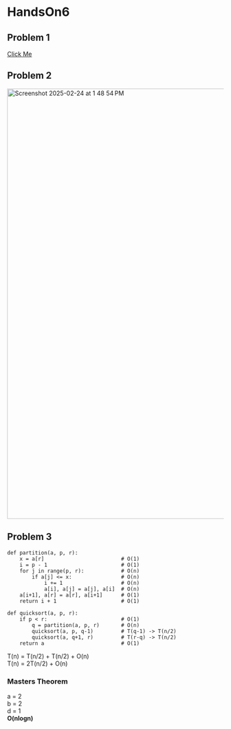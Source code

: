 # HandsOn6

## Problem 1
[Click Me](https://github.com/nebimal/HandsOn6/blob/main/QuickSort.py)


## Problem 2
<img width="998" alt="Screenshot 2025-02-24 at 1 48 54 PM" src="https://github.com/user-attachments/assets/9428480e-313e-4b5f-98ec-393269112ca4" />

## Problem 3
```
def partition(a, p, r):    
    x = a[r]                         # O(1)                        
    i = p - 1                        # O(1)  
    for j in range(p, r):            # O(n)  
        if a[j] <= x:                # O(n)  
            i += 1                   # O(n)  
            a[i], a[j] = a[j], a[i]  # O(n)   
    a[i+1], a[r] = a[r], a[i+1]      # O(1)  
    return i + 1                     # O(1)  

def quicksort(a, p, r):  
    if p < r:                        # O(1)  
        q = partition(a, p, r)       # O(n)  
        quicksort(a, p, q-1)         # T(q-1) -> T(n/2)  
        quicksort(a, q+1, r)         # T(r-q) -> T(n/2)  
    return a                         # O(1)
```
  
T(n) = T(n/2) + T(n/2) + O(n)  
T(n) = 2T(n/2) + O(n)  
### Masters Theorem
a = 2  
b = 2  
d = 1  
**O(nlogn)** 
